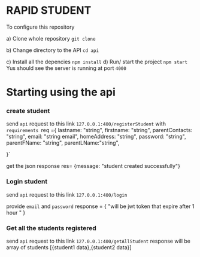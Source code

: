 # RAPID STUDENT

To configure this repository

a) Clone whole repository
`git clone`

b) Change directory to the API
`cd api`

c) Install all the depencies
`npm install`
d) Run/ start the project
`npm start`
Yus should see the server is running at port `4000`

# Starting using the api <from the local server>

### create student

send `api` request to this link `127.0.0.1:400/registerStudent`
with `requirements `req ={
lastname: "string",
firstname: "string",
parentContacts: "string",
email: "string email",
homeAddress: "string",
password: "string",
parentFName: "string",
parentLName:"string",

}`

get the json response
res= {message: "student created successfully"}

### Login student

send `api` request to this link `127.0.0.1:400/login`

provide `email` and `password`
response = {
"will be jwt token that expire after 1 hour "
}

### Get all the students registered

send `api` request to this link `127.0.0.1:400/getAllStudent`
response will be array of students
[{student1 data},{student2 data}]
